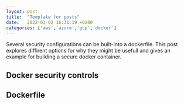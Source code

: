 ```yaml
---
layout: post
title:  "Template for posts"
date:   2022-03-02 16:31:19 +0200
categories: ['aws','azure','gcp','docker']
---
```

Several security configurations can be built-into a dockerfile. This post explores diffirent options for why they might be usefull and gives an example for building a secure docker container.
<!--more-->

## Docker security controls

## Dockerfile
